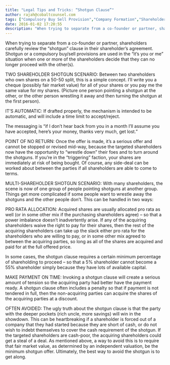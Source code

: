 ```yaml
---
title: "Legal Tips and Tricks: “Shotgun Clause”"
author: rajah@cobaltcounsel.com
tags: ["Compulsory Buy Sell Provision","Company Formation","Shareholders Agreement"]
date: 2016-01-02 17:20:55
description: "When trying to separate from a co-founder or partner, shareholders carefully review the “shotgun” clause in their shareholder’s agreement.  Shotgun or a compulsory buy/sell provisions are used in the..."
---
```


When trying to separate from a co-founder or partner, shareholders carefully review the “shotgun” clause in their shareholder’s agreement.  Shotgun or a compulsory buy/sell provisions are used in the “it’s you or me” situation when one or more of the shareholders decide that they can no longer proceed with the other(s).

TWO SHAREHOLDER SHOTGUN SCENARIO:  Between two shareholders who own shares on a 50-50 split, this is a simple concept.  I’ll write you a cheque (possibly fair market value) for all of your shares or you pay me the same value for my shares.  (Picture one person pointing a shotgun at the other, or the other person wrestling it away and then turning the shotgun at the first person).

IT’S AUTOMATIC:  If drafted properly, the mechanism is intended to be automatic, and will include a time limit to accept/reject.

  The messaging is “if I don’t hear back from you in a month I’ll assume you have accepted, here’s your money, thanks very much, get lost.”

POINT OF NO RETURN:  Once the offer is made, it’s a serious offer and cannot be stopped or revised mid-way, because the targeted shareholders now have the opportunity to “wrestle down” their foes and to turn around the shotguns.  If you’re in the “triggering” faction, your shares are immediately at risk of being bought.   Of course, any side-deal can be worked about between the parties if all shareholders are able to come to terms.

MULTI-SHAREHOLDER SHOTGUN SCENARIO:  With many shareholders, the scene is now of one group of people pointing shotguns at another group.  Things get more complicated if some people want to wrestle away the shotguns and the other people don’t.  This can be handled in two ways:

PRO RATA ALLOCATION:  Acquired shares are usually allocated pro rata as well (or in some other mix if the purchasing shareholders agree) – so that a power imbalance doesn’t inadvertently arise.  If any of the acquiring shareholders waive the right to pay for their shares, then the rest of the acquiring shareholders can take up the slack either pro rata for the shareholders who are willing to pay, or in some other mix agreed to between the acquiring parties, so long as all of the shares are acquired and paid for at the full offered price.

In some cases, the shotgun clause requires a certain minimum percentage of shareholding to proceed – so that a 5% shareholder cannot become a 55% shareholder simply because they have lots of available capital.

MAKE PAYMENT ON TIME:  Invoking a shotgun clause will create a serious amount of tension so the acquiring party had better have the payment ready.  A shotgun clause often includes a penalty so that if payment is not tendered in full, then the non-acquiring parties can acquire the shares of the acquiring parties at a discount.

OFTEN AVOIDED:    The ugly truth about the shotgun clause is that the party with the deeper pockets (rich uncle, more savings) will win in the showdown.   This can be heartbreaking if a shareholder is forced out of a company that they had started because they are short of cash, or do not wish to indebt themselves to cover the cash requirement of the shotgun.   If the targeted shareholders are cash-poor, the acquiring shareholders could get a steal of a deal.   As mentioned above, a way to avoid this is to require that fair market value, as determined by an independent valuation, be the minimum shotgun offer.   Ultimately, the best way to avoid the shotgun is to get along.

 
